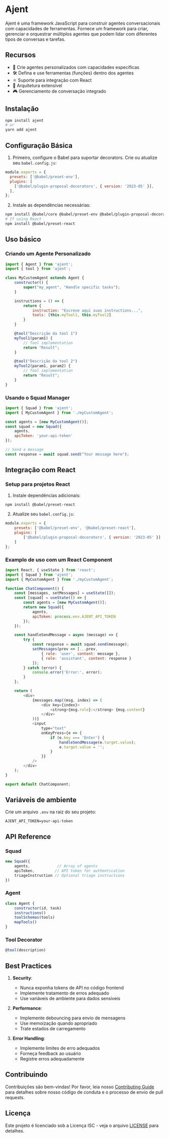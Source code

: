 # Ajent

Ajent é uma framework JavaScript para construir agentes conversacionais com capacidades de ferramentas. Fornece um framework para criar, gerenciar e orquestrar múltiplos agentes que podem lidar com diferentes tipos de conversas e tarefas.

## Recursos

- 🤖 Crie agentes personalizados com capacidades específicas
- 🛠 Defina e use ferramentas (funções) dentro dos agentes
- ⚛️ Suporte para integração com React
- 🔌 Arquitetura extensível
- 🎮 Gerenciamento de conversação integrado

## Instalação

```bash
npm install ajent
# or
yarn add ajent
```

## Configuração Básica

1. Primeiro, configure o Babel para suportar decorators. Crie ou atualize seu `babel.config.js`:

```javascript
module.exports = {
  presets: ['@babel/preset-env'],
  plugins: [
    ['@babel/plugin-proposal-decorators', { version: '2023-05' }],
  ],
};
```

2. Instale as dependências necessárias:

```bash
npm install @babel/core @babel/preset-env @babel/plugin-proposal-decorators
# If using React
npm install @babel/preset-react
```

## Uso básico

### Criando um Agente Personalizado

```javascript
import { Agent } from 'ajent';
import { tool } from 'ajent';

class MyCustomAgent extends Agent {
    constructor() {
        super("my_agent", "Handle specific tasks");
    }

    instructions = () => {
        return {
            instruction: "Escreve aqui suas instructions...",
            tools: [this.myTool1, this.myTool2]
        }
    }

    @tool("Descrição da tool 1")
    myTool1(param1) {
        // Tool implementation
        return "Result";
    }

    @tool("Descrição da tool 2")
    myTool2(param1, param2) {
        // Tool implementation
        return "Result";
    }
}
```

### Usando o Squad Manager

```javascript
import { Squad } from 'ajent';
import { MyCustomAgent } from './myCustomAgent';

const agents = [new MyCustomAgent()];
const squad = new Squad({
    agents,
    apiToken: 'your-api-token'
});

// Send a message
const response = await squad.send("Your message here");
```

## Integração com React

### Setup para projetos React

1. Instale dependências adicionais:

```bash
npm install @babel/preset-react
```

2. Atualize seu `babel.config.js`:

```javascript
module.exports = {
    presets: ['@babel/preset-env', '@babel/preset-react'],
    plugins: [
        ['@babel/plugin-proposal-decorators', { version: '2023-05' }]
    ]
};
```

### Examplo de uso com um React Component

```javascript
import React, { useState } from 'react';
import { Squad } from 'ajent';
import { MyCustomAgent } from './myCustomAgent';

function ChatComponent() {
    const [messages, setMessages] = useState([]);
    const [squad] = useState(() => {
        const agents = [new MyCustomAgent()];
        return new Squad({
            agents,
            apiToken: process.env.AJENT_API_TOKEN
        });
    });

    const handleSendMessage = async (message) => {
        try {
            const response = await squad.send(message);
            setMessages(prev => [...prev, 
                { role: 'user', content: message },
                { role: 'assistant', content: response }
            ]);
        } catch (error) {
            console.error('Error:', error);
        }
    };

    return (
        <div>
            {messages.map((msg, index) => (
                <div key={index}>
                    <strong>{msg.role}:</strong> {msg.content}
                </div>
            ))}
            <input 
                type="text" 
                onKeyPress={e => {
                    if (e.key === 'Enter') {
                        handleSendMessage(e.target.value);
                        e.target.value = '';
                    }
                }}
            />
        </div>
    );
}

export default ChatComponent;
```

## Variáveis de ambiente

Crie um arquivo `.env` na raiz do seu projeto:

```env
AJENT_API_TOKEN=your-api-token
```

## API Reference

### Squad

```javascript
new Squad({
    agents,            // Array of agents
    apiToken,         // API token for authentication
    triageInstruction // Optional triage instructions
})
```

### Agent

```javascript
class Agent {
    constructor(id, task)
    instructions()
    toolSchemas(tools)
    mapTools()
}
```

### Tool Decorator

```javascript
@tool(description)
```

## Best Practices

1. **Security**:
   - Nunca exponha tokens de API no código frontend
   - Implemente tratamento de erros adequado
   - Use variáveis de ambiente para dados sensíveis

2. **Performance**:
   - Implemente debouncing para envio de mensagens
   - Use memoização quando apropriado
   - Trate estados de carregamento

3. **Error Handling**:
   - Implemente limites de erro adequados
   - Forneça feedback ao usuário
   - Registre erros adequadamente

## Contribuindo

Contribuições são bem-vindas! Por favor, leia nosso [Contributing Guide](CONTRIBUTING.md) para detalhes sobre nosso código de conduta e o processo de envio de pull requests.

## Licença

Este projeto é licenciado sob a Licença ISC - veja o arquivo [LICENSE](LICENSE) para detalhes.
